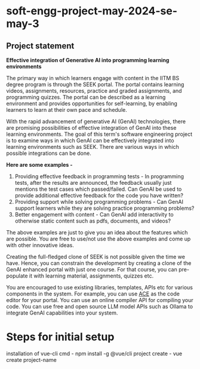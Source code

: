 # soft-engg-project-may-2024-se-may-3
## Project statement

**Effective integration of Generative AI into programming learning environments**

The primary way in which learners engage with content in the IITM BS degree program is through the SEEK portal. The portal contains learning videos, assignments, resources, practice and graded assignments, and programming quizzes. The portal can be described as a learning environment and provides opportunities for self-learning, by enabling learners to learn at their own pace and schedule.

With the rapid advancement of generative AI (GenAI) technologies, there are promising possibilities of effective integration of GenAI into these learning environments. The goal of this term's software engineering project is to examine ways in which GenAI can be effectively integrated into learning environments such as SEEK. There are various ways in which possible integrations can be done.

**Here are some examples -**

1. Providing effective feedback in programming tests - In programming tests, after the results are announced, the feedback usually just mentions the test cases which passed/failed. Can GenAI be used to provide additional effective feedback for the code you have written?
2. Providing support while solving programming problems - Can GenAI support learners while they are solving practice programming problems?
3. Better engagement with content - Can GenAI add interactivity to otherwise static content such as pdfs, documents, and videos?

The above examples are just to give you an idea about the features which are possible. You are free to use/not use the above examples and come up with other innovative ideas.

Creating the full-fledged clone of SEEK is not possible given the time we have. Hence, you can constrain the development by creating a clone of the GenAI enhanced portal with just one course. For that course, you can pre-populate it with learning material, assignments, quizzes etc.

You are encouraged to use existing libraries, templates, APIs etc for various components in the system. For example, you can use [ACE](https://ace.c9.io/) as the code editor for your portal. You can use an online compiler API for compiling your code. You can use free and open source LLM model APIs such as Ollama to integrate GenAI capabilities into your system.


# Steps for initial setup
installation of vue-cli
cmd - npm install -g @vue/cli
project create - vue create project-name